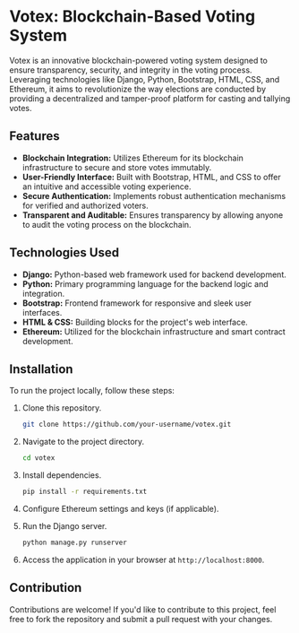 
# Votex: Blockchain-Based Voting System

Votex is an innovative blockchain-powered voting system designed to ensure transparency, security, and integrity in the voting process. Leveraging technologies like Django, Python, Bootstrap, HTML, CSS, and Ethereum, it aims to revolutionize the way elections are conducted by providing a decentralized and tamper-proof platform for casting and tallying votes.

## Features

- **Blockchain Integration:** Utilizes Ethereum for its blockchain infrastructure to secure and store votes immutably.
- **User-Friendly Interface:** Built with Bootstrap, HTML, and CSS to offer an intuitive and accessible voting experience.
- **Secure Authentication:** Implements robust authentication mechanisms for verified and authorized voters.
- **Transparent and Auditable:** Ensures transparency by allowing anyone to audit the voting process on the blockchain.

## Technologies Used

- **Django:** Python-based web framework used for backend development.
- **Python:** Primary programming language for the backend logic and integration.
- **Bootstrap:** Frontend framework for responsive and sleek user interfaces.
- **HTML & CSS:** Building blocks for the project's web interface.
- **Ethereum:** Utilized for the blockchain infrastructure and smart contract development.

## Installation

To run the project locally, follow these steps:

1. Clone this repository.
    ```bash
    git clone https://github.com/your-username/votex.git
    ```

2. Navigate to the project directory.
    ```bash
    cd votex
    ```

3. Install dependencies.
    ```bash
    pip install -r requirements.txt
    ```

4. Configure Ethereum settings and keys (if applicable).

5. Run the Django server.
    ```bash
    python manage.py runserver
    ```

6. Access the application in your browser at `http://localhost:8000`.

## Contribution

Contributions are welcome! If you'd like to contribute to this project, feel free to fork the repository and submit a pull request with your changes.

